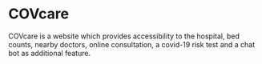 # COVcare
COVcare is a website which provides accessibility to the hospital, bed counts, nearby doctors, online consultation, a covid-19 risk test and a chat bot as additional feature. 
